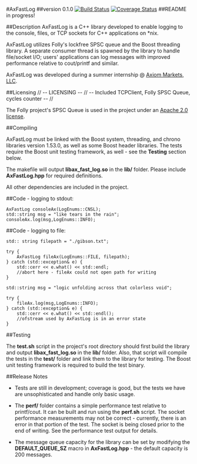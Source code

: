 #AxFastLog ##version 0.1.0[![Build Status](https://travis-ci.com/AxiomMarketsLLC/ax_fast_log.svg?token=FmsPdNsKBDiqMSBECJkv&branch=master)](https://travis-ci.com/AxiomMarketsLLC/ax_fast_log)[![Coverage Status](https://coveralls.io/repos/github/AxiomMarketsLLC/ax_fast_log/badge.svg?t=xnXCSn)](https://coveralls.io/github/AxiomMarketsLLC/ax_fast_log)##README in progress!##DescriptionAxFastLog is a C++ library developed to enable logging to the console, files, or TCP sockets for C++ applications on *nix.AxFastLog utilizes Folly's lockfree SPSC queue and the Boost threading library.  A separate consumer thread is spawned by the library to handle file/socket I/O; users' applications can log messages with improved performance relative to cout/printf and similar.AxFastLog was developed during a summer internship @ [Axiom Markets, LLC](http://axiommarkets.com).##Licensing// -- LICENSING -- // -- Included TCPClient, Folly SPSC Queue, cycles counter -- //The Folly project's SPSC Queue is used in the project under an [Apache 2.0 license](http://www.apache.org/licenses/license-2.0).##CompilingAxFastLog must be linked with the Boost system, threading, and chrono libraries version 1.53.0, as well as some Boost header libraries.  The tests require the Boost unit testing framework, as well - see the **Testing** section below.The makefile will output **libax\_fast_log.so** in the **lib/** folder.  Please include **AxFastLog.hpp** for required definitions.All other dependencies are included in the project.##Code - logging to stdout:		AxFastLog consoleAx(LogEnums::CNSL);	std::string msg = "like tears in the rain";	consoleAx.log(msg,LogEnums::INFO);##Code - logging to file:	std:: string filepath = "./gibson.txt";	try {		AxFastLog fileAx(LogEnums::FILE, filepath);	} catch (std::exception& e) {		std::cerr << e.what() << std::endl;		//abort here - fileAx could not open path for writing	}		std::string msg = "logic unfolding across that colorless void";		try {		fileAx.log(msg,LogEnums::INFO);	} catch (std::exception& e) {		std::cerr << e.what() << std::endl();		//ofstream used by AxFastLog is in an error state	}	##TestingThe **test.sh** script in the project's root directory should first build the library and output **libax\_fast_log.so** in the **lib/** folder.  Also, that script will compile the tests in the **test/** folder and link them to the library for testing.  The Boost unit testing framework is required to build the test binary. ##Release Notes* Tests are still in development; coverage is good, but the tests we have are unsophisticated and handle only basic usage.+ The **perf/** folder contains a simple performance test relative to printf/cout.  It can be built and run using the **perf.sh** script.  The socket performance measurements may not be correct - currently, there is an error in that portion of the test.  The socket is being closed prior to the end of writing.  See the performance test output for details.- The message queue capacity for the library can be set by modifying the **DEFAULT\_QUEUE\_SZ** macro in **AxFastLog.hpp** - the default capacity is 200 messages.  